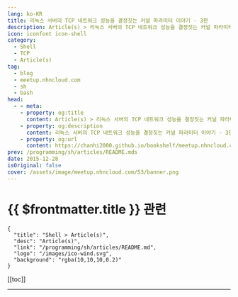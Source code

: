 ```yaml
---
lang: ko-KR
title: 리눅스 서버의 TCP 네트워크 성능을 결정짓는 커널 파라미터 이야기 - 3편
description: Article(s) > 리눅스 서버의 TCP 네트워크 성능을 결정짓는 커널 파라미터 이야기 - 3편
icon: iconfont icon-shell
category: 
  - Shell
  - TCP
  - Article(s)
tag: 
  - blog
  - meetup.nhncloud.com
  - sh
  - bash
head:
  - - meta:
    - property: og:title
      content: Article(s) > 리눅스 서버의 TCP 네트워크 성능을 결정짓는 커널 파라미터 이야기 - 3편
    - property: og:description
      content: 리눅스 서버의 TCP 네트워크 성능을 결정짓는 커널 파라미터 이야기 - 3편
    - property: og:url
      content: https://chanhi2000.github.io/bookshelf/meetup.nhncloud.com/55.html
prev: /programming/sh/articles/README.mds
date: 2015-12-28
isOriginal: false
cover: /assets/image/meetup.nhncloud.com/53/banner.png
---
```


# {{ $frontmatter.title }} 관련

```component VPCard
{
  "title": "Shell > Article(s)",
  "desc": "Article(s)",
  "link": "/programming/sh/articles/README.md",
  "logo": "/images/ico-wind.svg",
  "background": "rgba(10,10,10,0.2)"
}
```

[[toc]]

---

<SiteInfo
  name="리눅스 서버의 TCP 네트워크 성능을 결정짓는 커널 파라미터 이야기 - 3편 | NHN Cloud Meetup"
  desc="리눅스 서버의 TCP 네트워크 성능을 결정짓는 커널 파라미터 이야기 - 3편"
  url="https://meetup.nhncloud.com/posts/55"
  logo="https://meetup.nhncloud.com/resources/img/favicon.ico"
  preview="/assets/image/meetup.nhncloud.com/53/banner.png"/>

<!-- TODO: 내용 체우기 -->
